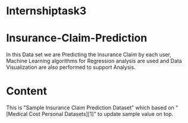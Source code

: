 # Internshiptask3

# Insurance-Claim-Prediction
In this Data set we are Predicting the Insurance Claim by each user, Machine Learning algorithms for Regression analysis are used and Data Visualization are also performed to support Analysis.

# Content
This is "Sample Insurance Claim Prediction Dataset" which based on "[Medical Cost Personal Datasets][1]" to update sample value on top.
